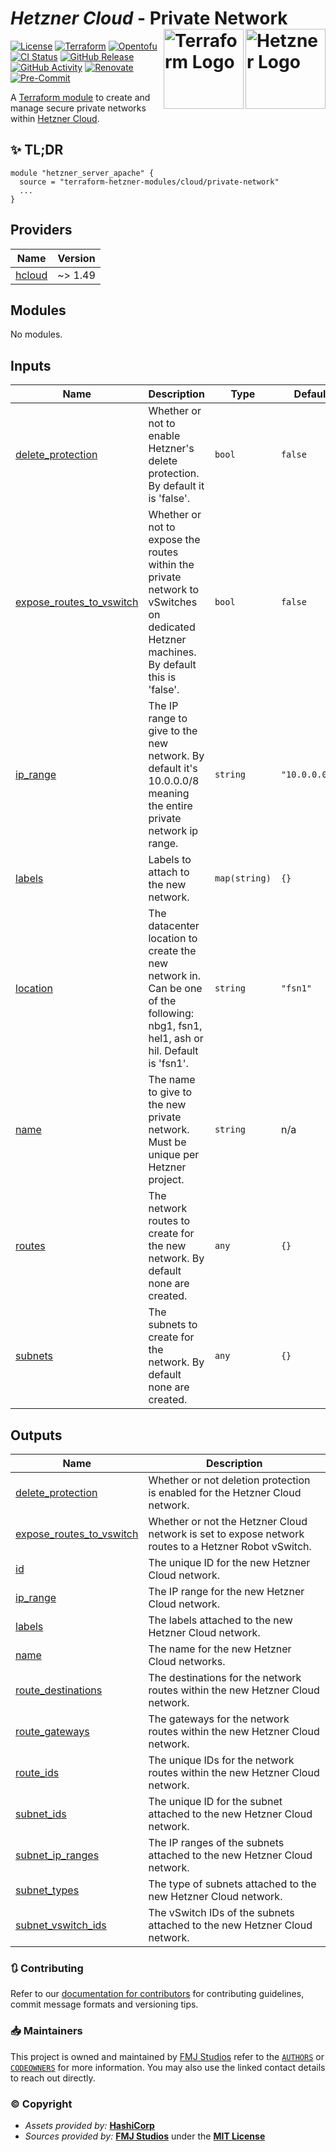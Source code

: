 # _Hetzner Cloud_ - Private Network <img src="https://avatars.githubusercontent.com/u/30047064?s=200&v=4" alt="Hetzner Logo" align="right" width="128"/> <img src="https://raw.githubusercontent.com/fmjstudios/artwork/refs/heads/main/projects/terraform/icon/color/terraform-icon-color.png" alt="Terraform Logo" align="right" width="128"/>

[![License](https://img.shields.io/github/license/terraform-hetzner-modules/terraform-hetzner-private-network?label=License)](https://opensource.org/licenses/MIT)
[![Terraform](https://img.shields.io/badge/Terraform-_>=_1.7-brightgreen?logo=terraform&logoColor=623CE4)][terraform]
[![Opentofu](https://img.shields.io/badge/OpenTofu-_>=_1.8-brightgreen?logo=opentofu)][opentofu]
[![CI Status](https://github.com/terraform-hetzner-modules/terraform-hetzner-private-network/actions/workflows/testing.yaml/badge.svg)](https://github.com/terraform-hetzner-modules/terraform-hetzner-private-network/blob/main/.github/workflows/testing.yaml)
[![GitHub Release](https://img.shields.io/github/v/release/terraform-hetzner-modules/terraform-hetzner-private-network?label=Release)][github_releases]
[![GitHub Activity](https://img.shields.io/github/commit-activity/m/terraform-hetzner-modules/terraform-hetzner-private-network?label=Commits)][github_commits]
[![Renovate](https://img.shields.io/badge/Renovate-enabled-brightgreen?logo=renovate&logoColor=1A1F6C)][renovate]
[![Pre-Commit](https://img.shields.io/badge/PreCommit-enabled-brightgreen?logo=precommit&logoColor=FAB040)][pre-commit]

A [Terraform module][module] to create and manage secure private networks within [Hetzner Cloud][hetzner].

## ✨ TL;DR

```shell
module "hetzner_server_apache" {
  source = "terraform-hetzner-modules/cloud/private-network"
  ...
}
```

<!-- BEGIN_TF_DOCS -->

## Providers

| Name                                                      | Version |
|-----------------------------------------------------------|---------|
| <a name="provider_hcloud"></a> [hcloud](#provider_hcloud) | ~> 1.49 |

## Modules

No modules.

## Inputs

| Name                                                                                                      | Description                                                                                                                            | Type          | Default        | Required |
|-----------------------------------------------------------------------------------------------------------|----------------------------------------------------------------------------------------------------------------------------------------|---------------|----------------|:--------:|
| <a name="input_delete_protection"></a> [delete_protection](#input_delete_protection)                      | Whether or not to enable Hetzner's delete protection. By default it is 'false'.                                                        | `bool`        | `false`        |    no    |
| <a name="input_expose_routes_to_vswitch"></a> [expose_routes_to_vswitch](#input_expose_routes_to_vswitch) | Whether or not to expose the routes within the private network to vSwitches on dedicated Hetzner machines. By default this is 'false'. | `bool`        | `false`        |    no    |
| <a name="input_ip_range"></a> [ip_range](#input_ip_range)                                                 | The IP range to give to the new network. By default it's 10.0.0.0/8 meaning the entire private network ip range.                       | `string`      | `"10.0.0.0/8"` |    no    |
| <a name="input_labels"></a> [labels](#input_labels)                                                       | Labels to attach to the new network.                                                                                                   | `map(string)` | `{}`           |    no    |
| <a name="input_location"></a> [location](#input_location)                                                 | The datacenter location to create the new network in. Can be one of the following: nbg1, fsn1, hel1, ash or hil. Default is 'fsn1'.    | `string`      | `"fsn1"`       |    no    |
| <a name="input_name"></a> [name](#input_name)                                                             | The name to give to the new private network. Must be unique per Hetzner project.                                                       | `string`      | n/a            |   yes    |
| <a name="input_routes"></a> [routes](#input_routes)                                                       | The network routes to create for the new network. By default none are created.                                                         | `any`         | `{}`           |    no    |
| <a name="input_subnets"></a> [subnets](#input_subnets)                                                    | The subnets to create for the network. By default none are created.                                                                    | `any`         | `{}`           |    no    |

## Outputs

| Name                                                                                                        | Description                                                                                          |
|-------------------------------------------------------------------------------------------------------------|------------------------------------------------------------------------------------------------------|
| <a name="output_delete_protection"></a> [delete_protection](#output_delete_protection)                      | Whether or not deletion protection is enabled for the Hetzner Cloud network.                         |
| <a name="output_expose_routes_to_vswitch"></a> [expose_routes_to_vswitch](#output_expose_routes_to_vswitch) | Whether or not the Hetzner Cloud network is set to expose network routes to a Hetzner Robot vSwitch. |
| <a name="output_id"></a> [id](#output_id)                                                                   | The unique ID for the new Hetzner Cloud network.                                                     |
| <a name="output_ip_range"></a> [ip_range](#output_ip_range)                                                 | The IP range for the new Hetzner Cloud network.                                                      |
| <a name="output_labels"></a> [labels](#output_labels)                                                       | The labels attached to the new Hetzner Cloud network.                                                |
| <a name="output_name"></a> [name](#output_name)                                                             | The name for the new Hetzner Cloud networks.                                                         |
| <a name="output_route_destinations"></a> [route_destinations](#output_route_destinations)                   | The destinations for the network routes within the new Hetzner Cloud network.                        |
| <a name="output_route_gateways"></a> [route_gateways](#output_route_gateways)                               | The gateways for the network routes within the new Hetzner Cloud network.                            |
| <a name="output_route_ids"></a> [route_ids](#output_route_ids)                                              | The unique IDs for the network routes within the new Hetzner Cloud network.                          |
| <a name="output_subnet_ids"></a> [subnet_ids](#output_subnet_ids)                                           | The unique ID for the subnet attached to the new Hetzner Cloud network.                              |
| <a name="output_subnet_ip_ranges"></a> [subnet_ip_ranges](#output_subnet_ip_ranges)                         | The IP ranges of the subnets attached to the new Hetzner Cloud network.                              |
| <a name="output_subnet_types"></a> [subnet_types](#output_subnet_types)                                     | The type of subnets attached to the new Hetzner Cloud network.                                       |
| <a name="output_subnet_vswitch_ids"></a> [subnet_vswitch_ids](#output_subnet_vswitch_ids)                   | The vSwitch IDs of the subnets attached to the new Hetzner Cloud network.                            |

<!-- END_TF_DOCS -->

### 🔃 Contributing

Refer to our [documentation for contributors][contributing] for contributing guidelines, commit message
formats and versioning tips.

### 📥 Maintainers

This project is owned and maintained by [FMJ Studios][org] refer to the [`AUTHORS`][authors] or [`CODEOWNERS`][owners]
for more information. You may also use the linked contact details to reach out directly.

### ©️ Copyright

- _Assets provided by:_ **[HashiCorp][hashicorp]**
- _Sources provided by:_ **[FMJ Studios][org]** under the **[MIT License][license]**

<!-- INTERNAL REFERENCES -->

<!-- Project references -->

<!-- File references -->

[license]: LICENSE
[contributing]: docs/CONTRIBUTING.md
[authors]: .github/AUTHORS
[owners]: .github/CODEOWNERS

<!-- General links -->

[org]: https://github.com/fmjstudios
[terraform]: https://terraform.io
[opentofu]: https://opentofu.org/
[hashicorp]: https://www.hashicorp.com/
[hetzner]: https://hetzner.com
[github_releases]: https://github.com/terraform-hetzner-modules/terraform-hetzner-private-network/releases
[github_commits]: https://github.com/terraform-hetzner-modules/terraform-hetzner-private-network/commits/main/

<!-- Third-party -->

[module]: https://registry.terraform.io/modules/terraform-hetzner-modules/cloud/private-network/latest
[renovate]: https://renovatebot.com/
[pre-commit]: https://pre-commit.com/
